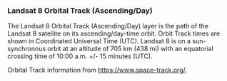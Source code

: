 ### Landsat 8 Orbital Track (Ascending/Day) 
The Landsat 8 Orbital Track (Ascending/Day) layer is the path of the Landsat 8 satellite on its ascending/day-time orbit. Orbit Track times are shown in Coordinated Universal Time (UTC). Landsat 8 is on a sun-synchronous orbit at an altitude of 705 km (438 mi) with an equatorial crossing time of 10:00 a.m. +/- 15 minutes (UTC).

Orbital Track information from <https://www.space-track.org/>.
